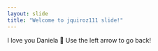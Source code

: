 ```yaml
---
layout: slide
title: "Welcome to jquiroz111 slide!"
---
```

I love you Daniela  :tada:
Use the left arrow to go back!
